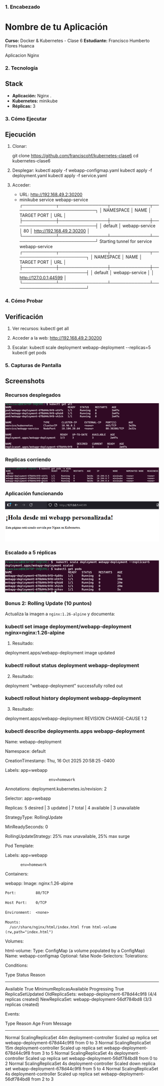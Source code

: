### 1. Encabezado

# Nombre de tu Aplicación

**Curso:** Docker & Kubernetes - Clase 6
**Estudiante:** Francisco Humberto Flores Huanca

Aplicacion Nginx

### 2. Tecnología

## Stack

- **Aplicación:** Nginx .
- **Kubernetes:** minikube
- **Réplicas:** 3

### 3. Cómo Ejecutar

## Ejecución

1. Clonar:
   
   git clone https://github.com/franciscohf/kubernetes-clase6
   cd kubernetes-clase6
   

2. Desplegar:
   kubectl apply -f webapp-configmap.yaml
   kubectl apply -f deployment.yaml
   kubectl apply -f service.yaml
   

3. Acceder:
   - URL: http://192.168.49.2:30200
   - minikube service webapp-service
┌───────────┬────────────────┬─────────────┬───────────────────────────┐
│ NAMESPACE │      NAME      │ TARGET PORT │            URL            │
├───────────┼────────────────┼─────────────┼───────────────────────────┤
│ default   │ webapp-service │ 80          │ http://192.168.49.2:30200 │
└───────────┴────────────────┴─────────────┴───────────────────────────┘
Starting tunnel for service webapp-service
┌───────────┬────────────────┬─────────────┬────────────────────────┐
│ NAMESPACE │      NAME      │ TARGET PORT │          URL           │
├───────────┼────────────────┼─────────────┼────────────────────────┤
│ default   │ webapp-service │             │ http://127.0.0.1:44599 │
└───────────┴────────────────┴─────────────┴────────────────────────┘

### 4. Cómo Probar

## Verificación

1. Ver recursos:
   kubectl get all

2. Acceder a la web: http://192.168.49.2:30200

3. Escalar:
   kubectl scale deployment webapp-deployment --replicas=5
   kubectl get pods


### 5. Capturas de Pantalla

## Screenshots

### Recursos desplegados
![kubectl get all](screenshots/recursos.PNG)

### Replicas corriendo
![scaling](screenshots/running.PNG)

### Aplicación funcionando
![webapp](screenshots/webapp.PNG)

### Escalado a 5 réplicas
![scaling](screenshots/scaling.PNG)


### Bonus 2: Rolling Update (10 puntos)

Actualiza la imagen a `nginx:1.26-alpine` y documenta:

### kubectl set image deployment/webapp-deployment nginx=nginx:1.26-alpine
1. Resultado:

deployment.apps/webapp-deployment image updated

### kubectl rollout status deployment webapp-deployment
2. Resultado:

deployment "webapp-deployment" successfully rolled out

### kubectl rollout history deployment webapp-deployment
3. Resultado:

deployment.apps/webapp-deployment
REVISION  CHANGE-CAUSE
1         <none>
2         <none>

### kubectl describe deployments.apps webapp-deployment

Name:                   webapp-deployment

Namespace:              default

CreationTimestamp:      Thu, 16 Oct 2025 20:58:25 -0400

Labels:                 app=webapp

                        env=homework

Annotations:            deployment.kubernetes.io/revision: 2

Selector:               app=webapp

Replicas:               5 desired | 3 updated | 7 total | 4 available | 3 unavailable

StrategyType:           RollingUpdate

MinReadySeconds:        0

RollingUpdateStrategy:  25% max unavailable, 25% max surge

Pod Template:

  Labels:  app=webapp

           env=homework

  Containers:
  
   webapp:
    Image:        nginx:1.26-alpine

    Port:         80/TCP

    Host Port:    0/TCP

    Environment:  <none>

    Mounts:
      /usr/share/nginx/html/index.html from html-volume (rw,path="index.html")

  Volumes:

   html-volume:
    Type:          ConfigMap (a volume populated by a ConfigMap)
    Name:          webapp-configmap
    Optional:      false
  Node-Selectors:  <none>
  Tolerations:     <none>

Conditions:

  Type           Status  Reason
  ----           ------  ------
  Available      True    MinimumReplicasAvailable
  Progressing    True    ReplicaSetUpdated
OldReplicaSets:  webapp-deployment-678d44c9f8 (4/4 replicas created)
NewReplicaSet:   webapp-deployment-56df784bd8 (3/3 replicas created)

Events:

  Type    Reason             Age   From                   Message
  ----    ------             ----  ----                   -------
  Normal  ScalingReplicaSet  44m   deployment-controller  Scaled up replica set webapp-deployment-678d44c9f8 from 0 to 3
  Normal  ScalingReplicaSet  15m   deployment-controller  Scaled up replica set webapp-deployment-678d44c9f8 from 3 to 5
  Normal  ScalingReplicaSet  4s    deployment-controller  Scaled up replica set webapp-deployment-56df784bd8 from 0 to 2
  Normal  ScalingReplicaSet  4s    deployment-controller  Scaled down replica set webapp-deployment-678d44c9f8 from 5 to 4
  Normal  ScalingReplicaSet  4s    deployment-controller  Scaled up replica set webapp-deployment-56df784bd8 from 2 to 3